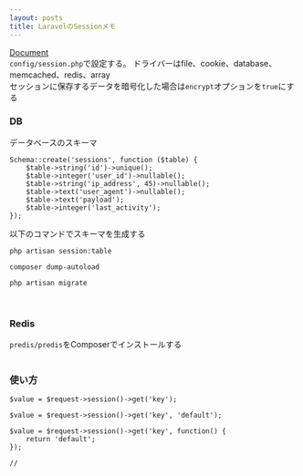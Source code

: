 ```yaml
---
layout: posts
title: LaravelのSessionメモ 
---
```

[Document](https://laravel.com/docs/5.2/session)   
`config/session.php`で設定する。
ドライバーはfile、cookie、database、memcached、redis、array  
セッションに保存するデータを暗号化した場合は`encrypt`オプションを`true`にする  

### DB
データベースのスキーマ

```
Schema::create('sessions', function ($table) {
    $table->string('id')->unique();
    $table->integer('user_id')->nullable();
    $table->string('ip_address', 45)->nullable();
    $table->text('user_agent')->nullable();
    $table->text('payload');
    $table->integer('last_activity');
});
```

以下のコマンドでスキーマを生成する

```
php artisan session:table

composer dump-autoload

php artisan migrate
```
<br>

### Redis
`predis/predis`をComposerでインストールする  
<br>

### 使い方

```
$value = $request->session()->get('key');

$value = $request->session()->get('key', 'default');

$value = $request->session()->get('key', function() {
    return 'default';
});

// 
```











